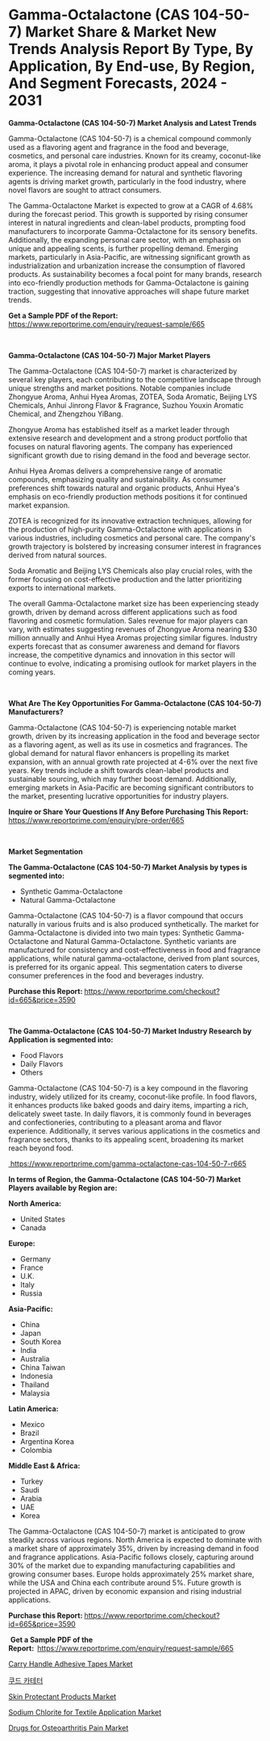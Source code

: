 <p><h1>Gamma-Octalactone (CAS 104-50-7) Market Share & Market New Trends Analysis Report By Type, By Application, By End-use, By Region, And Segment Forecasts, 2024 - 2031</h1></p><p><strong>Gamma-Octalactone (CAS 104-50-7) Market Analysis and Latest Trends</strong></p>
<p><p>Gamma-Octalactone (CAS 104-50-7) is a chemical compound commonly used as a flavoring agent and fragrance in the food and beverage, cosmetics, and personal care industries. Known for its creamy, coconut-like aroma, it plays a pivotal role in enhancing product appeal and consumer experience. The increasing demand for natural and synthetic flavoring agents is driving market growth, particularly in the food industry, where novel flavors are sought to attract consumers.</p><p>The Gamma-Octalactone Market is expected to grow at a CAGR of 4.68% during the forecast period. This growth is supported by rising consumer interest in natural ingredients and clean-label products, prompting food manufacturers to incorporate Gamma-Octalactone for its sensory benefits. Additionally, the expanding personal care sector, with an emphasis on unique and appealing scents, is further propelling demand. Emerging markets, particularly in Asia-Pacific, are witnessing significant growth as industrialization and urbanization increase the consumption of flavored products. As sustainability becomes a focal point for many brands, research into eco-friendly production methods for Gamma-Octalactone is gaining traction, suggesting that innovative approaches will shape future market trends.</p></p>
<p><strong>Get a Sample PDF of the Report:&nbsp;</strong> <a href="https://www.reportprime.com/enquiry/request-sample/665">https://www.reportprime.com/enquiry/request-sample/665</a></p>
<p>&nbsp;</p>
<p><strong>Gamma-Octalactone (CAS 104-50-7) Major Market Players</strong></p>
<p><p>The Gamma-Octalactone (CAS 104-50-7) market is characterized by several key players, each contributing to the competitive landscape through unique strengths and market positions. Notable companies include Zhongyue Aroma, Anhui Hyea Aromas, ZOTEA, Soda Aromatic, Beijing LYS Chemicals, Anhui Jinrong Flavor & Fragrance, Suzhou Youxin Aromatic Chemical, and Zhengzhou YiBang.</p><p>Zhongyue Aroma has established itself as a market leader through extensive research and development and a strong product portfolio that focuses on natural flavoring agents. The company has experienced significant growth due to rising demand in the food and beverage sector. </p><p>Anhui Hyea Aromas delivers a comprehensive range of aromatic compounds, emphasizing quality and sustainability. As consumer preferences shift towards natural and organic products, Anhui Hyea's emphasis on eco-friendly production methods positions it for continued market expansion. </p><p>ZOTEA is recognized for its innovative extraction techniques, allowing for the production of high-purity Gamma-Octalactone with applications in various industries, including cosmetics and personal care. The company's growth trajectory is bolstered by increasing consumer interest in fragrances derived from natural sources. </p><p>Soda Aromatic and Beijing LYS Chemicals also play crucial roles, with the former focusing on cost-effective production and the latter prioritizing exports to international markets. </p><p>The overall Gamma-Octalactone market size has been experiencing steady growth, driven by demand across different applications such as food flavoring and cosmetic formulation. Sales revenue for major players can vary, with estimates suggesting revenues of Zhongyue Aroma nearing $30 million annually and Anhui Hyea Aromas projecting similar figures. Industry experts forecast that as consumer awareness and demand for flavors increase, the competitive dynamics and innovation in this sector will continue to evolve, indicating a promising outlook for market players in the coming years.</p></p>
<p>&nbsp;</p>
<p><strong>What Are The Key Opportunities For Gamma-Octalactone (CAS 104-50-7) Manufacturers?</strong></p>
<p><p>Gamma-Octalactone (CAS 104-50-7) is experiencing notable market growth, driven by its increasing application in the food and beverage sector as a flavoring agent, as well as its use in cosmetics and fragrances. The global demand for natural flavor enhancers is propelling its market expansion, with an annual growth rate projected at 4-6% over the next five years. Key trends include a shift towards clean-label products and sustainable sourcing, which may further boost demand. Additionally, emerging markets in Asia-Pacific are becoming significant contributors to the market, presenting lucrative opportunities for industry players.</p></p>
<p><strong>Inquire or Share Your Questions If Any Before Purchasing This Report:</strong> <a href="https://www.reportprime.com/enquiry/pre-order/665">https://www.reportprime.com/enquiry/pre-order/665</a></p>
<p>&nbsp;</p>
<p><strong>Market Segmentation</strong></p>
<p><strong>The Gamma-Octalactone (CAS 104-50-7) Market Analysis by types is segmented into:</strong></p>
<p><ul><li>Synthetic Gamma-Octalactone</li><li>Natural Gamma-Octalactone</li></ul></p>
<p><p>Gamma-Octalactone (CAS 104-50-7) is a flavor compound that occurs naturally in various fruits and is also produced synthetically. The market for Gamma-Octalactone is divided into two main types: Synthetic Gamma-Octalactone and Natural Gamma-Octalactone. Synthetic variants are manufactured for consistency and cost-effectiveness in food and fragrance applications, while natural gamma-octalactone, derived from plant sources, is preferred for its organic appeal. This segmentation caters to diverse consumer preferences in the food and beverages industry.</p></p>
<p><strong>Purchase this Report:&nbsp;</strong><a href="https://www.reportprime.com/checkout?id=665&price=3590">https://www.reportprime.com/checkout?id=665&price=3590</a></p>
<p>&nbsp;</p>
<p><strong>The Gamma-Octalactone (CAS 104-50-7) Market Industry Research by Application is segmented into:</strong></p>
<p><ul><li>Food Flavors</li><li>Daily Flavors</li><li>Others</li></ul></p>
<p><p>Gamma-Octalactone (CAS 104-50-7) is a key compound in the flavoring industry, widely utilized for its creamy, coconut-like profile. In food flavors, it enhances products like baked goods and dairy items, imparting a rich, delicately sweet taste. In daily flavors, it is commonly found in beverages and confectioneries, contributing to a pleasant aroma and flavor experience. Additionally, it serves various applications in the cosmetics and fragrance sectors, thanks to its appealing scent, broadening its market reach beyond food.</p></p>
<p><a href="https://www.reportprime.com/gamma-octalactone-cas-104-50-7-r665">&nbsp;https://www.reportprime.com/gamma-octalactone-cas-104-50-7-r665</a></p>
<p><strong>In terms of Region, the Gamma-Octalactone (CAS 104-50-7) Market Players available by Region are:</strong></p>
<p>
    <p> <strong> North America: </strong>
        <ul>
            <li>United States</li>
            <li>Canada</li>
        </ul>
        </p> 
    <p> <strong> Europe: </strong>
        <ul>
            <li>Germany</li>
            <li>France</li>
            <li>U.K.</li>
            <li>Italy</li>
            <li>Russia</li>
        </ul>
        </p> 
    <p> <strong> Asia-Pacific: </strong>
        <ul>
            <li>China</li>
            <li>Japan</li>
            <li>South Korea</li>
            <li>India</li>
            <li>Australia</li>
            <li>China Taiwan</li>
            <li>Indonesia</li>
            <li>Thailand</li>
            <li>Malaysia</li>
        </ul>
        </p> 
    <p> <strong> Latin America: </strong>
        <ul>
            <li>Mexico</li>
            <li>Brazil</li>
            <li>Argentina Korea</li>
            <li>Colombia</li>
        </ul>
        </p> 
    <p> <strong> Middle East & Africa: </strong>
        <ul>
            <li>Turkey</li>
            <li>Saudi</li>
            <li>Arabia</li>
            <li>UAE</li>
            <li>Korea</li>
        </ul>
    </p>
    </p>
<p><p>The Gamma-Octalactone (CAS 104-50-7) market is anticipated to grow steadily across various regions. North America is expected to dominate with a market share of approximately 35%, driven by increasing demand in food and fragrance applications. Asia-Pacific follows closely, capturing around 30% of the market due to expanding manufacturing capabilities and growing consumer bases. Europe holds approximately 25% market share, while the USA and China each contribute around 5%. Future growth is projected in APAC, driven by economic expansion and rising industrial applications.</p></p>
<p><strong>Purchase this Report: </strong><a href="https://www.reportprime.com/checkout?id=665&price=3590">https://www.reportprime.com/checkout?id=665&price=3590</a></p>
<p>&nbsp;<strong>Get a Sample PDF of the Report:&nbsp;&nbsp;</strong><a href="https://www.reportprime.com/enquiry/request-sample/665">https://www.reportprime.com/enquiry/request-sample/665</a></p>
<p><strong></strong></p>
<p><p><a href="https://github.com/CliffMedina6/Market-Research-Report-List-6/blob/main/carry-handle-adhesive-tapes-market.md">Carry Handle Adhesive Tapes Market</a></p><p><a href="https://medium.com/@gabrielblanda5656/%EC%BF%BC%EB%93%9C-%EC%B9%B4%ED%85%8C%ED%84%B0-%EC%8B%9C%EC%9E%A5-%EA%B7%9C%EB%AA%A8-%EC%84%B1%EC%9E%A5-%EC%B6%94%EC%84%B8-%EB%B0%8F-%EC%82%B0%EC%97%85-%EB%B6%84%EC%84%9D-%EC%9C%A0%ED%98%95%EB%B3%84-%EC%9D%91%EC%9A%A9-%EB%B6%84%EC%95%BC%EB%B3%84-%EB%B0%8F-2024%EB%85%84%EB%B6%80%ED%84%B0-2031%EB%85%84%EA%B9%8C%EC%A7%80%EC%9D%98-%EC%98%88%EC%B8%A1-a8d03c388440">쿠드 카테터</a></p><p><a href="https://www.linkedin.com/pulse/skin-protectant-products-market-global-regional-analysis-2024-jnjbf?trackingId=i7D0ITlqTL6lpQLVfnyevg%3D%3D">Skin Protectant Products Market</a></p><p><a href="https://issuu.com/reportprime-2/docs/sodium-chlorite-for-textile-applica_f619fa86fac371">Sodium Chlorite for Textile Application Market</a></p><p><a href="https://medium.com/@caroline.hamilton5656/global-drugs-for-osteoarthritis-pain-market-opportunities-and-forecast-for-period-from-2024-to-2031-ae7b5e5d46df">Drugs for Osteoarthritis Pain Market</a></p></p>
